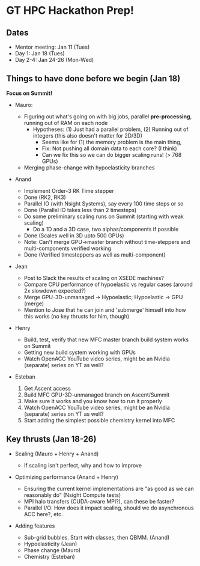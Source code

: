 # GT HPC Hackathon Prep!

## Dates

* Mentor meeting: Jan 11 (Tues)
* Day 1: Jan 18 (Tues)
* Day 2-4: Jan 24-26 (Mon-Wed)

## Things to have done before we begin (Jan 18)

**Focus on Summit!**

* Mauro: 
	* Figuring out what's going on with big jobs, parallel **pre-processing**, running out of RAM on each node
		* Hypotheses: (1) Just had a parallel problem, (2) Running out of integers (this also doesn't matter for 2D/3D)
			* Seems like for (1) the memory problem is the main thing, 
			* Fix: Not pushing all domain data to each core? (I think)
			* Can we fix this so we can do bigger scaling runs! (> 768 GPUs)
	* Merging phase-change with hypoelasticity branches

* Anand
	* Implement Order-3 RK Time stepper
	- Done (RK2, RK3)
	* Parallel IO (with Nsight Systems), say every 100 time steps or so
	- Done (Parallel IO takes less than 2 timesteps)
	* Do some preliminary scaling runs on Summit (starting with weak scaling)
		* Do a 1D and a 3D case, two alphas/components if possible
	- Done (Scales well in 3D upto 500 GPUs)
	* Note: Can't merge GPU->master branch without time-steppers and multi-components verified working
	- Done (Verified timesteppers as well as multi-component)

* Jean
	* Post to Slack the results of scaling on XSEDE machines?
	* Compare CPU performance of hypoelastic vs regular cases (around 2x slowdown expected?)
	* Merge GPU-3D-unmanaged -> Hypoelastic; Hypoelastic -> GPU (merge)
	* Mention to Jose that he can join and 'submerge' himself into how this works (no key thrusts for him, though)

* Henry
	* Build, test, verify that new MFC master branch build system works on Summit
	* Getting new build system working with GPUs
	* Watch OpenACC YouTube video series, might be an Nvidia (separate) series on YT as well?

* Esteban
	1. Get Ascent access
	2. Build MFC GPU-3D-unmanaged branch on Ascent/Summit
	3. Make sure it works and you know how to run it properly
	4. Watch OpenACC YouTube video series, might be an Nvidia (separate) series on YT as well?
	4. Start adding the simplest possible chemistry kernel into MFC


## Key thrusts (Jan 18-26)

* Scaling (Mauro + Henry + Anand)
	* If scaling isn't perfect, why and how to improve

* Optimizing performance (Anand + Henry)
	* Ensuring the current kernel implementations are "as good as we can reasonably do" (Nsight Compute tests)
	* MPI halo transfers (CUDA-aware MPI?), can these be faster?
	* Parallel I/O: How does it impact scaling, should we do asynchronous ACC here?, etc.

* Adding features
	* Sub-grid bubbles. Start with classes, then QBMM. (Anand)
	* Hypoelasticity (Jean)
	* Phase change (Mauro)
	* Chemistry (Esteban)

